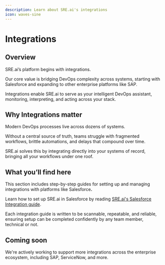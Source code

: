 ```yaml
---
description: Learn about SRE.ai's integrations
icon: waves-sine
---
```


# Integrations

## Overview

SRE.ai’s platform begins with integrations.

Our core value is bridging DevOps complexity across systems, starting with Salesforce and expanding to other enterprise platforms like SAP.&#x20;

Integrations enable SRE.ai to serve as your intelligent DevOps assistant, monitoring, interpreting, and acting across your stack.

## Why Integrations matter

Modern DevOps processes live across dozens of systems.&#x20;

Without a central source of truth, teams struggle with fragmented workflows, brittle automations, and delays that compound over time.&#x20;

SRE.ai solves this by integrating directly into your systems of record, bringing all your workflows under one roof.

## What you’ll find here

This section includes step-by-step guides for setting up and managing integrations with platforms like Salesforc&#x65;**.**

Learn how to set up SRE.ai in Salesforce by reading [SRE.ai's Salesforce Integration guide](salesforce-integration.md).

Each integration guide is written to be scannable, repeatable, and reliable, ensuring setup can be completed confidently by any team member, technical or not.

## Coming soon

We're actively working to support more integrations across the enterprise ecosystem, including SAP, ServiceNow, and more.
